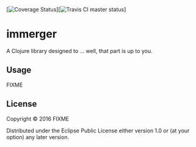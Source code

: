 [![Coverage Status](https://coveralls.io/repos/github/oltyant/immerger/badge.svg?branch=master)][![Travis CI master status](https://travis-ci.org/oltyant/immerger.svg?branch=master)]

# immerger

A Clojure library designed to ... well, that part is up to you.

## Usage

FIXME

## License

Copyright © 2016 FIXME

Distributed under the Eclipse Public License either version 1.0 or (at
your option) any later version.
